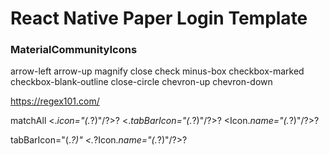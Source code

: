 # React Native Paper Login Template



### MaterialCommunityIcons

arrow-left
arrow-up
magnify
close
check
minus-box
checkbox-marked
checkbox-blank-outline
close-circle
chevron-up
chevron-down


https://regex101.com/

matchAll
<.*icon="(.*?)"\/?>?
<.*tabBarIcon="(.*?)"\/?>?
<Icon.*name="(.*?)"\/?>?

tabBarIcon="(.*?)"
<.*?Icon.*name="(.*?)"\/?>? 